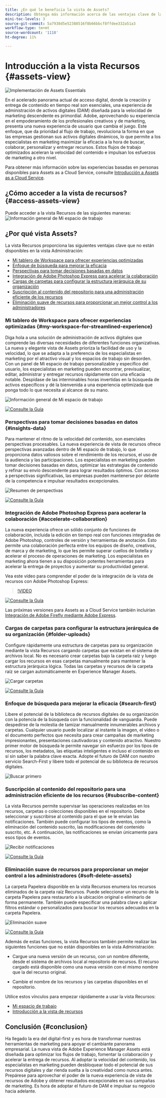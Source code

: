 ```yaml
---
title: ¿En qué le beneficia la vista de Assets?
description: Obtenga más información acerca de las ventajas clave de la vista Recursos
mini-toc-levels: 3
source-git-commit: 5a7938d5e52388516f8b66bbcf8ffdee332a51a3
workflow-type: tm+mt
source-wordcount: '1118'
ht-degree: 11%

---
```



# Introducción a la vista Recursos {#assets-view}

![Implementación de Assets Essentials](assets/banner-image.jpg)

En el acelerado panorama actual de acceso digital, donde la creación y entrega de contenido en tiempo real son esenciales, una experiencia de administración de activos digitales (DAM) diseñada para la velocidad de marketing descendente es primordial. Adobe, aprovechando su experiencia en el empoderamiento de los profesionales creativos y de marketing, presenta una nueva experiencia de usuario que cambia el juego. Este enfoque, que da prioridad al flujo de trabajo, revoluciona la forma en que las empresas gestionan sus activos digitales dinámicos, lo que permite a los especialistas en marketing maximizar la eficacia a la hora de buscar, colaborar, personalizar y entregar recursos. Estos flujos de trabajo optimizados aceleran la velocidad del contenido e impulsan los esfuerzos de marketing a otro nivel.

Para obtener más información sobre las experiencias basadas en personas disponibles para Assets as a Cloud Service, consulte [Introducción a Assets as a Cloud Service](/help/assets/overview.md#persona-based-experiences).

## ¿Cómo acceder a la vista de recursos? {#access-assets-view}

Puede acceder a la vista Recursos de las siguientes maneras:
![Información general de Mi espacio de trabajo](assets/assets-view.png)

<!--

* **Toggle in Admin view**

    * Log into [!DNL Experience Manager] using Cloud Manager.
    * Navigate to **[!UICONTROL Assets]** > **[!UICONTROL Files]**.
    * Click the profile icon on the top right corner.
    * Click **[!UICONTROL Switch View]** from the **[!UICONTROL Profile Settings]** section.
    Repeat these steps to switch back to the Admin view.

* **Product Switcher**
    * Log into [!DNL Experience Manager] and click ![Product selector](assets/waffle-icon.svg).
    * Select **[!UICONTROL Experience Manager Assets]** to access the Assets view.
    * Select **[!UICONTROL Experience Manager]** to access the Admin view.

* **Quick Links** 
    * Log into experience.adobe.com.
    * Click **[!UICONTROL Experience Manager Assets]** to access the Assets view.
    * Click **[!UICONTROL Experience Manager Assets]** to access the Assets view.

    -->

## ¿Por qué vista Assets?

La vista Recursos proporciona las siguientes ventajas clave que no están disponibles en la vista Administración:

* [Mi tablero de Workspace para ofrecer experiencias optimizadas](#my-workspace-for-streamlined-experience)
* [Enfoque de búsqueda para mejorar la eficacia](#search-first)
* [Perspectivas para tomar decisiones basadas en datos](#insights-data)
* [Integración de Adobe Photoshop Express para acelerar la colaboración](#accelerate-collaboration)
* [Cargas de carpetas para configurar la estructura jerárquica de su organización](#folder-uploads)
* [Suscripción al contenido del repositorio para una administración eficiente de los recursos](#subscribe-content)
* [Eliminación suave de recursos para proporcionar un mejor control a los administradores](#soft-delete-assets)

### Mi tablero de Workspace para ofrecer experiencias optimizadas {#my-workspace-for-streamlined-experience}

Diga hola a una solución de administración de activos digitales que comprende las diversas necesidades de diferentes funciones organizativas. La nueva y elegante vista de Assets prioriza la facilidad de uso y la velocidad, lo que se adapta a la preferencia de los especialistas en marketing por el atractivo visual y los espacios de trabajo sin desorden. Con un panel de Mi espacio de trabajo personalizable y específico del usuario, los especialistas en marketing pueden encontrar, previsualizar, editar, administrar y entregar recursos rápidamente con una eficacia notable. Despídase de las interminables horas invertidas en la búsqueda de activos específicos y dé la bienvenida a una experiencia optimizada que ponga todo lo que necesita al alcance de su mano.

![Información general de Mi espacio de trabajo](assets/my-workspace-demo.gif)

[![Consulte la Guía](https://helpx.adobe.com/content/dam/help/en/marketing-cloud/how-to/digital-foundation/_jcr_content/main-pars/image_1250343773/see-the-guide-sm.png)](my-workspace-assets-view.md)

### Perspectivas para tomar decisiones basadas en datos {#insights-data}

Para mantener el ritmo de la velocidad del contenido, son esenciales perspectivas procesables. La nueva experiencia de vista de recursos ofrece perspectivas avanzadas dentro de Mi espacio de trabajo, lo que proporciona datos valiosos sobre el rendimiento de los recursos, el uso de la audiencia y las participaciones. Los especialistas en marketing pueden tomar decisiones basadas en datos, optimizar las estrategias de contenido y refinar su envío descendente para lograr resultados óptimos. Con acceso a perspectivas significativas, las empresas pueden mantenerse por delante de la competencia e impulsar resultados excepcionales.

![Resumen de perspectivas](assets/insights-overview.gif)

[![Consulte la Guía](https://helpx.adobe.com/content/dam/help/en/marketing-cloud/how-to/digital-foundation/_jcr_content/main-pars/image_1250343773/see-the-guide-sm.png)](manage-reports-assets-view.md#view-live-statistics)

### Integración de Adobe Photoshop Express para acelerar la colaboración {#accelerate-collaboration}

La nueva experiencia ofrece un sólido conjunto de funciones de colaboración, incluida la edición en tiempo real con funciones integradas de Adobe Photoshop, controles de versión y herramientas de anotación. Esto permite una colaboración perfecta entre los equipos de diseño, creativos, de marca y de marketing, lo que les permite superar cuellos de botella y acelerar el proceso de operaciones de marketing. Los especialistas en marketing ahora tienen a su disposición potentes herramientas para acelerar la entrega de proyectos y aumentar su productividad general.

Vea este vídeo para comprender el poder de la integración de la vista de recursos con Adobe Photoshop Express:

>[!VIDEO](https://video.tv.adobe.com/v/3420922)

[![Consulte la Guía](https://helpx.adobe.com/content/dam/help/en/marketing-cloud/how-to/digital-foundation/_jcr_content/main-pars/image_1250343773/see-the-guide-sm.png)](edit-images-assets-view.md)

Las próximas versiones para Assets as a Cloud Service también incluirían [Integración de Adobe Firefly mediante Adobe Express](https://firefly.adobe.com/?gclid=EAIaIQobChMIlZeKuNfj_wIVeyCtBh3e5g2cEAAYASAAEgL56_D_BwE&amp;sdid=JM4FW6VL&amp;mv=search&amp;mv2=paidsearch&amp;ef_id=EAIaIQobChMIlZeKuNfj_wIVeyCtBh3e5g2cEAAYASAAEgL56_D_BwE:G:s&amp;s_kwcid=AL!3085!3!652077237594!e!!g!!adobe%20firefly!19870733758!148140507838).

### Cargas de carpetas para configurar la estructura jerárquica de su organización {#folder-uploads}

Configure rápidamente una estructura de carpetas para su organización mediante la vista Recursos cargando carpetas que existan en el sistema de archivos local. No es necesario crear carpetas bajo la carpeta raíz y luego cargar los recursos en esas carpetas manualmente para mantener la estructura jerárquica lógica. Todas las carpetas y recursos de la carpeta raíz se cargan automáticamente en Experience Manager Assets.

![Cargar carpetas](assets/folder-uploads.gif)

[![Consulte la Guía](https://helpx.adobe.com/content/dam/help/en/marketing-cloud/how-to/digital-foundation/_jcr_content/main-pars/image_1250343773/see-the-guide-sm.png)](add-delete-assets-view.md)

### Enfoque de búsqueda para mejorar la eficacia {#search-first}

Libere el potencial de la biblioteca de recursos digitales de su organización con la potencia de la búsqueda con la funcionalidad de vanguardia. Puede despedirse de la molestia de tamizar manualmente innumerables archivos y carpetas. Cualquier usuario puede localizar al instante la imagen, el vídeo o el documento perfectos que necesita para crear campañas de marketing impresionantes, presentaciones cautivadoras y contenido atractivo. Nuestro primer motor de búsqueda le permite navegar sin esfuerzo por los tipos de recursos, los metadatos, las etiquetas inteligentes e incluso el contenido en sí sin saber la palabra clave exacta. Adopte el futuro de DAM con nuestro servicio Search-First y libere todo el potencial de su biblioteca de recursos digitales.

![Buscar primero](assets/search-first.gif)

### Suscripción al contenido del repositorio para una administración eficiente de los recursos {#subscribe-content}

La vista Recursos permite supervisar las operaciones realizadas en los recursos, carpetas o colecciones disponibles en el repositorio. Debe seleccionar y suscribirse al contenido para el que se le envían las notificaciones. También puede configurar los tipos de eventos, como la eliminación del contenido suscrito, las modificaciones del contenido suscrito, etc. A continuación, las notificaciones se envían únicamente para esos tipos de eventos.

![Recibir notificaciones](assets/notifications.gif)

[![Consulte la Guía](https://helpx.adobe.com/content/dam/help/en/marketing-cloud/how-to/digital-foundation/_jcr_content/main-pars/image_1250343773/see-the-guide-sm.png)](manage-notifications-assets-view.md)

### Eliminación suave de recursos para proporcionar un mejor control a los administradores {#soft-delete-assets}

La carpeta Papelera disponible en la vista Recursos enumera los recursos eliminados de la carpeta raíz Recursos. Puede seleccionar un recurso de la carpeta Papelera para restaurarlo a la ubicación original o eliminarlo de forma permanente. También puede especificar una palabra clave o aplicar filtros estándar o personalizados para buscar los recursos adecuados en la carpeta Papelera.

![Eliminación suave](assets/soft-delete.gif)

[![Consulte la Guía](https://helpx.adobe.com/content/dam/help/en/marketing-cloud/how-to/digital-foundation/_jcr_content/main-pars/image_1250343773/see-the-guide-sm.png)](navigate-assets-view.md)

Además de estas funciones, la vista Recursos también permite realizar las siguientes funciones que no están disponibles en la vista Administración:

* Cargue una nueva versión de un recurso, con un nombre diferente, desde el sistema de archivos local al repositorio de recursos. El recurso cargado está disponible como una nueva versión con el mismo nombre que la del recurso original.

* Cambie el nombre de los recursos y las carpetas disponibles en el repositorio.

Utilice estos vínculos para empezar rápidamente a usar la vista Recursos:

* [Mi espacio de trabajo](/help/assets/my-workspace-assets-view.md)
* [Introducción a la vista de recursos](/help/assets/get-started-assets-view.md)

## Conclusión {#conclusion}

Ha llegado la era del digital-first y es hora de transformar nuestras herramientas de marketing para apoyar el cambiante panorama empresarial. La nueva vista de Adobe Experience Manager Assets está diseñada para optimizar los flujos de trabajo, fomentar la colaboración y acelerar la entrega de recursos. Al adoptar la velocidad del contenido, los especialistas en marketing pueden desbloquear todo el potencial de sus recursos digitales y dar rienda suelta a la creatividad como nunca antes. Prepárese para aprovechar el poder de la nueva experiencia de vista de recursos de Adobe y obtener resultados excepcionales en sus campañas de marketing. Es hora de adoptar el futuro de DAM e impulsar su negocio hacia adelante.




